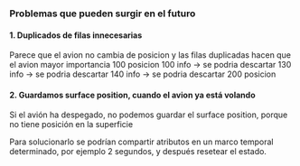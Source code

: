 ### Problemas que pueden surgir en el futuro

#### 1. Duplicados de filas innecesarias
Parece que el avion no cambia de posicion y las filas duplicadas hacen que el avion mayor importancia
100 posicion
100 info -> se podria descartar
130 info -> se podria descartar
140 info -> se podria descartar
200 posicion


#### 2. Guardamos surface position, cuando el avion ya está volando
Si el avión ha despegado, no podemos guardar el surface position, porque no tiene posición en la superficie

Para solucionarlo se podrían compartir atributos en un marco temporal determinado, por ejemplo 2 segundos, y después resetear el estado.
